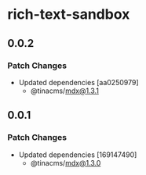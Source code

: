 # rich-text-sandbox

## 0.0.2

### Patch Changes

- Updated dependencies [aa0250979]
  - @tinacms/mdx@1.3.1

## 0.0.1

### Patch Changes

- Updated dependencies [169147490]
  - @tinacms/mdx@1.3.0
